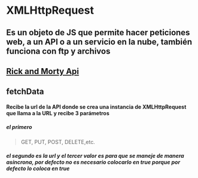 # XMLHttpRequest

## Es un objeto de JS que permite hacer peticiones web, a un API o a un servicio en la nube, también funciona con ftp y archivos

## [Rick and Morty Api](https://rickandmortyapi.com/api/character/)

## fetchData

#### Recibe la url de la API donde se crea una instancia de XMLHttpRequest que llama a la URL y recibe 3 parámetros

##### el primero

> GET, PUT, POST, DELETE,etc.

##### el segundo es la url y el tercer valor es para que se maneje de manera asincrona, por defecto no es necesario colocarlo en true porque por defecto lo coloca en true
